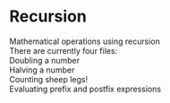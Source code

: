 # Recursion
Mathematical operations using recursion  
There are currently four files:  
Doubling a number  
Halving a number  
Counting sheep legs!  
Evaluating prefix and postfix expressions  

